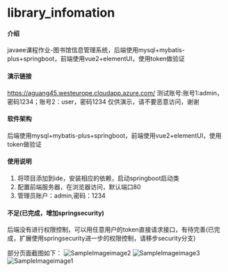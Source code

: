 # library_infomation

#### 介绍
javaee课程作业-图书馆信息管理系统，后端使用mysql+mybatis-plus+springboot，前端使用vue2+elementUI，使用token做验证

#### 演示链接
https://aguang45.westeurope.cloudapp.azure.com/
测试账号:账号1:admin，密码1234；账号2：user，密码1234
仅供演示，请不要恶意访问，谢谢

#### 软件架构
后端使用mysql+mybatis-plus+springboot，前端使用vue2+elementUI，使用token做验证


#### 使用说明
1.  将项目添加到ide，安装相应的依赖，启动springboot启动类
2.  配置前端服务器，在浏览器访问，默认端口80
3.  管理员账户：admin,密码：1234

#### 不足(已完成，增加springsecurity)
后端没有进行权限控制，可以用任意用户的token直接请求接口，有待完善(已完成，扩展使用springsecurity进一步的权限控制，请移步security分支)


部分页面截图如下：
![SampleImageimage2](https://user-images.githubusercontent.com/88522807/229819849-004a513e-1557-44f0-9315-3208a3b3d26f.png)
![SampleImageimage3](https://user-images.githubusercontent.com/88522807/229819861-227ef89f-805a-4cb3-907d-66d1d2575647.png)
![SampleImageimage1](https://user-images.githubusercontent.com/88522807/229819863-8554e7a2-d9ba-471b-98ff-9da40ccc800d.png)
